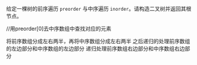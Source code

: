 给定一棵树的前序遍历 `preorder` 与中序遍历 `inorder`。请构造二叉树并返回其根节点。

//用preorder[0]去中序数组中查找对应的元素

将前序数组分成左右两半，再将中序数组分成左右两半
之后递归的处理前序数组的左边部分和中序数组的左边部分
递归处理前序数组右边部分和中序数组右边部分

